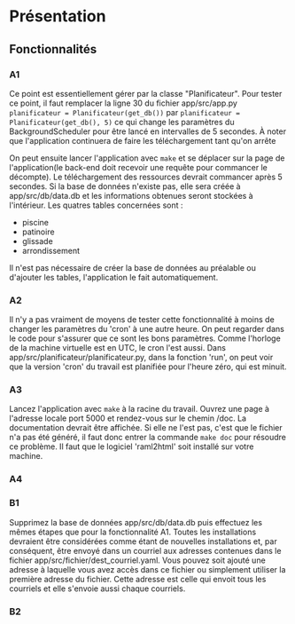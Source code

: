 # Présentation

## Fonctionnalités

### A1

Ce point est essentiellement gérer par la classe "Planificateur". Pour tester ce point, il faut remplacer la ligne 30 du fichier app/src/app.py `planificateur = Planificateur(get_db())` par `planificateur = Planificateur(get_db(), 5)` ce qui change les paramètres du BackgroundScheduler pour être lancé en intervalles de 5 secondes. À noter que l'application continuera de faire les téléchargement tant qu'on arrête

On peut ensuite lancer l'application avec `make` et se déplacer sur la page de l'application(le back-end doit recevoir une requête pour commancer le décompte). Le téléchargement des ressources devrait commancer après 5 secondes. Si la base de données n'existe pas, elle sera créée à app/src/db/data.db et les informations obtenues seront stockées à l'intérieur. Les quatres tables concernées sont :

- piscine
- patinoire
- glissade
- arrondissement

Il n'est pas nécessaire de créer la base de données au préalable ou d'ajouter les tables, l'application le fait automatiquement.

### A2

Il n'y a pas vraiment de moyens de tester cette fonctionnalité à moins de changer les paramètres du 'cron' à une autre heure. On peut regarder dans le code pour s'assurer que ce sont les bons paramètres. Comme l'horloge de la machine virtuelle est en UTC, le cron l'est aussi. Dans app/src/planificateur/planificateur.py, dans la fonction 'run', on peut voir que la version 'cron' du travail est planifiée pour l'heure zéro, qui est minuit.

### A3

Lancez l'application avec `make` à la racine du travail. Ouvrez une page à l'adresse locale port 5000 et rendez-vous sur le chemin /doc. La documentation devrait être affichée. Si elle ne l'est pas, c'est que le fichier n'a pas été généré, il faut donc entrer la commande `make doc` pour résoudre ce problème. Il faut que le logiciel 'raml2html' soit installé sur votre machine.

### A4

### B1

Supprimez la base de données app/src/db/data.db puis effectuez les mêmes étapes que pour la fonctionnalité A1. Toutes les installations devraient être considérées comme étant de nouvelles installations et, par conséquent, être envoyé dans un courriel aux adresses contenues dans le fichier app/src/fichier/dest_courriel.yaml. Vous pouvez soit ajouté une adresse à laquelle vous avez accès dans ce fichier ou simplement utiliser la première adresse du fichier. Cette adresse est celle qui envoit tous les courriels et elle s'envoie aussi chaque courriels.

### B2
